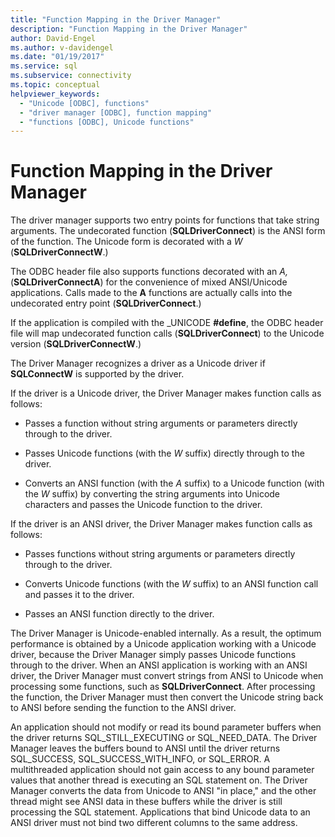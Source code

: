```yaml
---
title: "Function Mapping in the Driver Manager"
description: "Function Mapping in the Driver Manager"
author: David-Engel
ms.author: v-davidengel
ms.date: "01/19/2017"
ms.service: sql
ms.subservice: connectivity
ms.topic: conceptual
helpviewer_keywords:
  - "Unicode [ODBC], functions"
  - "driver manager [ODBC], function mapping"
  - "functions [ODBC], Unicode functions"
---
```

# Function Mapping in the Driver Manager
The driver manager supports two entry points for functions that take string arguments. The undecorated function (**SQLDriverConnect**) is the ANSI form of the function. The Unicode form is decorated with a *W* (**SQLDriverConnectW**.)  
  
 The ODBC header file also supports functions decorated with an *A,* (**SQLDriverConnectA**) for the convenience of mixed ANSI/Unicode applications. Calls made to the **A** functions are actually calls into the undecorated entry point (**SQLDriverConnect**.)  
  
 If the application is compiled with the _UNICODE **#define**, the ODBC header file will map undecorated function calls (**SQLDriverConnect**) to the Unicode version (**SQLDriverConnectW**.)  
  
 The Driver Manager recognizes a driver as a Unicode driver if **SQLConnectW** is supported by the driver.  
  
 If the driver is a Unicode driver, the Driver Manager makes function calls as follows:  
  
-   Passes a function without string arguments or parameters directly through to the driver.  
  
-   Passes Unicode functions (with the *W* suffix) directly through to the driver.  
  
-   Converts an ANSI function (with the *A* suffix) to a Unicode function (with the *W* suffix) by converting the string arguments into Unicode characters and passes the Unicode function to the driver.  
  
 If the driver is an ANSI driver, the Driver Manager makes function calls as follows:  
  
-   Passes functions without string arguments or parameters directly through to the driver.  
  
-   Converts Unicode functions (with the *W* suffix) to an ANSI function call and passes it to the driver.  
  
-   Passes an ANSI function directly to the driver.  
  
 The Driver Manager is Unicode-enabled internally. As a result, the optimum performance is obtained by a Unicode application working with a Unicode driver, because the Driver Manager simply passes Unicode functions through to the driver. When an ANSI application is working with an ANSI driver, the Driver Manager must convert strings from ANSI to Unicode when processing some functions, such as **SQLDriverConnect**. After processing the function, the Driver Manager must then convert the Unicode string back to ANSI before sending the function to the ANSI driver.  
  
 An application should not modify or read its bound parameter buffers when the driver returns SQL_STILL_EXECUTING or SQL_NEED_DATA. The Driver Manager leaves the buffers bound to ANSI until the driver returns SQL_SUCCESS, SQL_SUCCESS_WITH_INFO, or SQL_ERROR. A multithreaded application should not gain access to any bound parameter values that another thread is executing an SQL statement on. The Driver Manager converts the data from Unicode to ANSI "in place," and the other thread might see ANSI data in these buffers while the driver is still processing the SQL statement. Applications that bind Unicode data to an ANSI driver must not bind two different columns to the same address.
